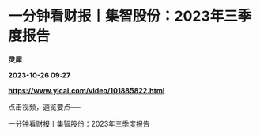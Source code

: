 # 一分钟看财报丨集智股份：2023年三季度报告
**灵犀**

**2023-10-26 09:27**

**https://www.yicai.com/video/101885822.html**

点击视频，速览要点──

一分钟看财报丨集智股份：2023年三季度报告